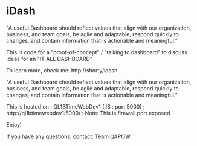# iDash
"A useful Dashboard should reflect values that align with our organization, business, and team goals, be agile and adaptable, respond quickly to changes, and contain information that is actionable and meaningful."

This is code for a "proof-of-concept" / "talking to dashboard" to discuss ideas for an "IT ALL DASHBOARD"

To learn more, check me: http://shorty/idash

"A useful Dashboard should reflect values that align with our organization, business, and team goals, be agile and adaptable, respond quickly to changes, and contain information that is actionable and meaningful."

This is hosted on : QL1BTimeWebDev1 (IIS : port 5000) : http://ql1btimewebdev1:5000/ : Note: This is firewall port exposed

Enjoy!

If you have any questions, contact: Team QAPOW